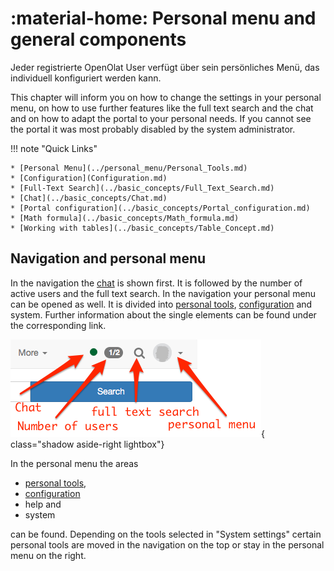 # :material-home: Personal menu and general components

Jeder registrierte OpenOlat User verfügt über sein persönliches Menü, das individuell konfiguriert werden kann. 

This chapter will inform you on how to change the settings in your personal menu, on how to
use further features like the full text search and the chat and on how to
adapt the portal to your personal needs. If you cannot see the portal it was most probably disabled by the system administrator.

!!! note "Quick Links"

    * [Personal Menu](../personal_menu/Personal_Tools.md)
    * [Configuration](Configuration.md)
    * [Full-Text Search](../basic_concepts/Full_Text_Search.md)
    * [Chat](../basic_concepts/Chat.md)
    * [Portal configuration](../basic_concepts/Portal_configuration.md)
    * [Math formula](../basic_concepts/Math_formula.md)
    * [Working with tables](../basic_concepts/Table_Concept.md)

## Navigation and personal menu

In the navigation the [chat](../basic_concepts/Chat.md) is shown first. It is followed by the
number of active users and the full text search. In the navigation your
personal menu can be opened as well. It is divided into [personal
tools](../personal_menu/Personal_Tools.md), [configuration](Configuration.md) and system.
Further information about the single elements can be found under the
corresponding link.

![Navigation](assets/global_navigation.png){ class="shadow aside-right lightbox"}

In the personal menu the areas 
* [personal tools](../personal_menu/Personal_Tools.md), 
* [configuration](Configuration.md) 
* help and 
* system 

can be found. Depending on the tools selected in "System settings" certain personal tools are moved in the navigation on the top or stay in the personal menu on
the right.